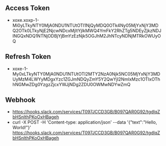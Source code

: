 ## Access Token
- xoxe.xoxp-1-Mi0yLTkyNTY0MjA0NDU1NTUtOTI1NjQyMDQ0OTk4Ny05MjYxNjY3MDQ2OTk0LTkyNjE2NjcwNDcxMjItYjlkMWQ4YmFkY2RhZTg5NDEyZjkzNDJlNGQxNDQ1NTNjODBjYjBmYzEzNjk5OGJhM2JhNTcyNDNjMTRkOWUyOQ
## Refresh Token
- xoxe-1-My0xLTkyNTY0MjA0NDU1NTUtOTI2MTY2NzA0Njk5NC05MjYxNjY3MDUyMzM4LWYyMDgxYzc1ZGJmNDQyZmY5Y2QwYjI2NmIxMzc1OTIxOThhNGMwZDg0YzgzZjcxYWJjNDg2ZDU0OWMwNDYwZmQ

## Webhook
- https://hooks.slack.com/services/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
- curl -X POST -H 'Content-type: application/json' --data '{"text":"Hello, World!"}' https://hooks.slack.com/services/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
